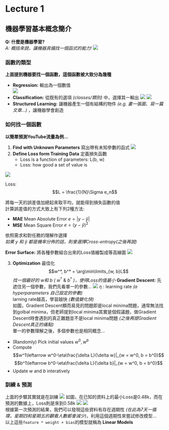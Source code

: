 # Lecture 1

## 機器學習基本概念簡介

**Q: 什麼是機器學習?**<br>
*A: 概括來說，讓機器具備找一個函式的能力!*
![](https://github.com/GoldOrange261/Public-Note/blob/main/courses/ML2022Spring/screenshots/1.png)

### 函數的類型

**上面提到機器要找一個函數，這個函數被大致分為幾種**
* **Regression:** 輸出為一個數值<br>
![](https://github.com/GoldOrange261/Public-Note/blob/main/courses/ML2022Spring/screenshots/2.png)
* **Classification:** 從既有的選項 *(classes/類別)* 中，選擇其一輸出
![](https://github.com/GoldOrange261/Public-Note/blob/main/courses/ML2022Spring/screenshots/3.png)
![](https://github.com/GoldOrange261/Public-Note/blob/main/courses/ML2022Spring/screenshots/4.png)
* **Structured Learning:** 讓機器產生一個有結構的物件 *(e.g. 畫一張圖、寫一篇文章...)* ，讓機器學會創造

### 如何找一個函數

**以簡單預測YouTube流量為例...**
1. **Find with Unknown Parameters** 寫出帶有未知參數的函式
![](https://github.com/GoldOrange261/Public-Note/blob/main/courses/ML2022Spring/screenshots/5.png)
2. **Define Loss form Training Data** 定義損失函數
    * Loss is a function of parameters: L(b, w)
    * Loss: how good a set of value is

![](https://github.com/GoldOrange261/Public-Note/blob/main/courses/ML2022Spring/screenshots/6.png)

Loss: $$L = \frac{1}{N}\Sigma e_n$$

將每一天的誤差值加總起來取平均，就能得到損失函數的值<br>
計算誤差值的方式大致上有下列2種方法:
* **MAE** Mean Absolute Error
    $e = |y - \hat{y}|$
* **MSE** Mean Square Error
    $e = (y - \hat{y})^2$

依照需求和對任務的理解作選擇<br>
*如果* $y$ *和* $\hat{y}$ *都是機率分佈的話，則會選擇Cross-entropy(之後再說)*

**Error Surface:**
將各種參數組合出來的Loss值繪製成等高線圖
![](https://github.com/GoldOrange261/Public-Note/blob/main/courses/ML2022Spring/screenshots/7.png)

3. **Optimization** 最佳化 
$$w^*, b^* = \arg\min\limits_{w, b}L$$
*找一個最好的* $w$*和* $b$ *(* $w^*$ & $b^*$ *)，使得Loss的值最小*
**Gradient Descent:**
先遮住另一個參數，我們先看單一的參數...
![](https://github.com/GoldOrange261/Public-Note/blob/main/courses/ML2022Spring/screenshots/8.png)
$\eta$ : learning rate *(a hyperparameters 自己設定的參數)*<br>
larning rate越高，學習越快 *(數值變化快)*<br>
如圖，Gradient Descent顯而易見的問題即是local minima問題，通常無法找到golbal minima，但老師提到local minima其實是個假議題，做Gradient Descent時會遇到的真正難題並不是local minima問題 *(之後再提Gradient Descent真正的痛點)*<br>
單一的參數理解之後，多個參數也是相同概念...
* (Randomly) Pick initial values $w^0, w^b$
* Compute 
$$w^1\leftarrow w^0-\eta\frac{\delta L}{\delta w}|_{w = w^0, b = b^0}$$
$$b^1\leftarrow b^0-\eta\frac{\delta L}{\delta b}|_{w = w^0, b = b^0}$$
* Update $w$ and $b$ interatively

### 訓練 & 預測
上面的步驟其實就是在訓練
![](https://github.com/GoldOrange261/Public-Note/blob/main/courses/ML2022Spring/screenshots/9.png)
如圖，在已知的資料上的最小Loss是0.48k，而在預測的數據上，Loss則是來到0.58k
![](https://github.com/GoldOrange261/Public-Note/blob/main/courses/ML2022Spring/screenshots/10.png)
![](https://github.com/GoldOrange261/Public-Note/blob/main/courses/ML2022Spring/screenshots/11.png)<br>
根據第一次預測的結果，我們可以發現這些資料有存在週期性 *(在此為7天一循環，星期四和星期五的觀看人數都會減少)*，利用這個週期性來嘗試修改模型...<br>
以上這些`feature * weight + bias`的模型就稱為 **Linear Models**
